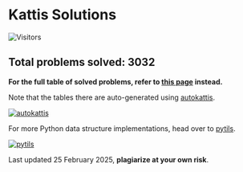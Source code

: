 # Kattis Solutions
![Visitors](https://count.getloli.com/get/@RussellDash332)

## Total problems solved: 3032

**For the full table of solved problems, refer to [this page](https://russelldash332.github.io/kattis) instead.**

Note that the tables there are auto-generated using [autokattis](https://github.com/RussellDash332/autokattis).

[![autokattis](https://github-readme-stats.vercel.app/api/pin/?theme=react&username=RussellDash332&repo=autokattis)](https://github.com/RussellDash332/autokattis)

For more Python data structure implementations, head over to [pytils](https://github.com/RussellDash332/pytils).

[![pytils](https://github-readme-stats.vercel.app/api/pin/?theme=react&username=RussellDash332&repo=pytils)](https://github.com/RussellDash332/pytils)

Last updated 25 February 2025, **plagiarize at your own risk**.